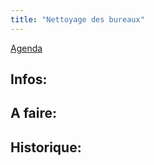 ```yaml
---
title: "Nettoyage des bureaux"
---
```


[Agenda](notes/AgendaMaJournee.md) 
## Infos:

## A faire: 

## Historique: